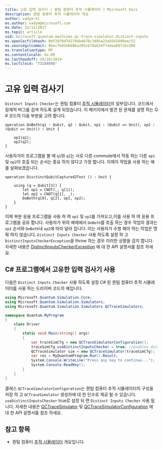 ```yaml
---
title: 고유 입력 검사기 | 퀀텀 컴퓨터 추적 시뮬레이터 | Microsoft Docs
description: 퀀텀 컴퓨터 추적 시뮬레이터 개요
author: vadym-kl
ms.author: vadym@microsoft.com
ms.date: 12/11/2017
ms.topic: article
uid: microsoft.quantum.machines.qc-trace-simulator.distinct-inputs
ms.openlocfilehash: 0df28f6d74279db4678c3485a23a9341680eec52
ms.sourcegitcommit: 8becfb03eb60ba205c670a634ff4daa8071bcd06
ms.translationtype: MT
ms.contentlocale: ko-KR
ms.lasthandoff: 10/29/2019
ms.locfileid: "73184698"
---
```

# <a name="distinct-inputs-checker"></a>고유 입력 검사기

`Distinct Inputs Checker`는 퀀텀 컴퓨터 [추적 시뮬레이터](xref:microsoft.quantum.machines.qc-trace-simulator.intro)의 일부입니다. 코드에서 잠재적 버그를 검색 하도록 설계 되었습니다. 이 패키지에서 발견 된 문제를 설명 하는 Q # 코드의 다음 부분을 고려 합니다.

```qsharp
operation DoBoth(q1 : Qubit, q2 : Qubit, op1 : (Qubit => Unit), op2 : (Qubit => Unit)) : Unit {

    op1(q1);
    op2(q2);
}
```

사용자가이 프로그램을 볼 때 `q1`와 `q2`는 서로 다른 commute에서 작동 하는 다른 `op1` 및 `op2`이 호출 되는 순서는 중요 하지 않다고 가정 합니다. 이제이 작업을 사용 하는 예를 살펴보겠습니다.

```qsharp
operation DisctinctQubitCaptured2Test () : Unit {

    using (q = Qubit[3]) {
        let op1 = CNOT(_, q[1]);
        let op2 = CNOT(q[1], _);
        DoBoth(q[0], q[2], op1, op2);
    }
}
```

이제 부분 응용 프로그램을 사용 하 여 `op1` 및 `op2`를 가져오고,이를 사용 하 여 응용 프로그램을 공유 합니다. 사용자가 위의 예제에서 `DoBoth`를 호출 하는 경우 작업의 결과는 `op1` 순서와 `DoBoth`내 `op2`에 따라 달라 집니다. 이는 사용자가 수행 해야 하는 작업은 명확 하지 않습니다. `Distinct Inputs Checker` 사용 하도록 설정 하 고 `DistinctInputsCheckerException`을 throw 하는 경우 이러한 상황을 감지 합니다. 자세한 내용은 [DistinctInputsCheckerException](https://docs.microsoft.com/dotnet/api/Microsoft.Quantum.Simulation.Simulators.QCTraceSimulators.DistinctInputsCheckerException) 에 대 한 API 설명서를 참조 하세요.

## <a name="using-the-distinct-inputs-checker-in-your-c-program"></a>C# 프로그램에서 고유한 입력 검사기 사용

다음은 `Distinct Inputs Checker` 사용 하도록 설정 C# 된 퀀텀 컴퓨터 추적 시뮬레이터를 사용 하는 드라이버 코드의 예입니다.

```csharp
using Microsoft.Quantum.Simulation.Core;
using Microsoft.Quantum.Simulation.Simulators;
using Microsoft.Quantum.Simulation.Simulators.QCTraceSimulators;

namespace Quantum.MyProgram
{
    class Driver
    {
        static void Main(string[] args)
        {
            var traceSimCfg = new QCTraceSimulatorConfiguration();
            traceSimCfg.useDistinctInputsChecker = true; //enables distinct inputs checker
            QCTraceSimulator sim = new QCTraceSimulator(traceSimCfg);
            var res = MyQuantumProgram.Run().Result;
            System.Console.WriteLine("Press any key to continue...");
            System.Console.ReadKey();
        }
    }
}
```

클래스 `QCTraceSimulatorConfiguration`는 퀀텀 컴퓨터 추적 시뮬레이터의 구성을 저장 하 고 `QCTraceSimulator` 생성자에 대 한 인수로 제공 될 수 있습니다. `useDistinctInputsChecker` true로 설정 되 면 `Distinct Inputs Checker` 사용 됩니다. 자세한 내용은 [QCTraceSimulator](https://docs.microsoft.com/dotnet/api/Microsoft.Quantum.Simulation.Simulators.QCTraceSimulators.QCTraceSimulator) 및 [QCTraceSimulatorConfiguration](https://docs.microsoft.com/dotnet/api/Microsoft.Quantum.Simulation.Simulators.QCTraceSimulators.QCTraceSimulatorConfiguration?) 에 대 한 API 설명서를 참조 하세요.

## <a name="see-also"></a>참고 항목

- 퀀텀 컴퓨터 [추적 시뮬레이터](xref:microsoft.quantum.machines.qc-trace-simulator.intro) 개요입니다.
